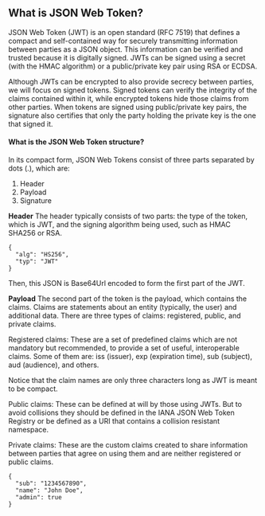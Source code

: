 ## What is JSON Web Token?

JSON Web Token (JWT) is an open standard (RFC 7519) that defines a compact and self-contained way for securely transmitting information between parties as a JSON object. This information can be verified and trusted because it is digitally signed. JWTs can be signed using a secret (with the HMAC algorithm) or a public/private key pair using RSA or ECDSA.

Although JWTs can be encrypted to also provide secrecy between parties, we will focus on signed tokens. Signed tokens can verify the integrity of the claims contained within it, while encrypted tokens hide those claims from other parties. When tokens are signed using public/private key pairs, the signature also certifies that only the party holding the private key is the one that signed it.


#### What is the JSON Web Token structure?
In its compact form, JSON Web Tokens consist of three parts separated by dots (.), which are:

1. Header
2. Payload
3. Signature


**Header**
The header typically consists of two parts: the type of the token, which is JWT, and the signing algorithm being used, such as HMAC SHA256 or RSA.

```
{
  "alg": "HS256",
  "typ": "JWT"
}
```
Then, this JSON is Base64Url encoded to form the first part of the JWT.

**Payload**
The second part of the token is the payload, which contains the claims. Claims are statements about an entity (typically, the user) and additional data. There are three types of claims: registered, public, and private claims.

Registered claims: These are a set of predefined claims which are not mandatory but recommended, to provide a set of useful, interoperable claims. Some of them are: iss (issuer), exp (expiration time), sub (subject), aud (audience), and others.

Notice that the claim names are only three characters long as JWT is meant to be compact.

Public claims: These can be defined at will by those using JWTs. But to avoid collisions they should be defined in the IANA JSON Web Token Registry or be defined as a URI that contains a collision resistant namespace.

Private claims: These are the custom claims created to share information between parties that agree on using them and are neither registered or public claims.

```
{
  "sub": "1234567890",
  "name": "John Doe",
  "admin": true
}
```
